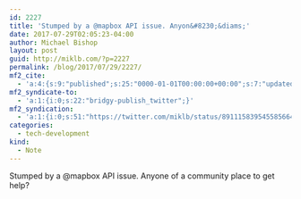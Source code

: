 ```yaml
---
id: 2227
title: 'Stumped by a @mapbox API issue. Anyon&#8230;&diams;'
date: 2017-07-29T02:05:23-04:00
author: Michael Bishop
layout: post
guid: http://miklb.com/?p=2227
permalink: /blog/2017/07/29/2227/
mf2_cite:
  - 'a:4:{s:9:"published";s:25:"0000-01-01T00:00:00+00:00";s:7:"updated";s:25:"0000-01-01T00:00:00+00:00";s:8:"category";a:1:{i:0;s:0:"";}s:6:"author";a:0:{}}'
mf2_syndicate-to:
  - 'a:1:{i:0;s:22:"bridgy-publish_twitter";}'
mf2_syndication:
  - 'a:1:{i:0;s:51:"https://twitter.com/miklb/status/891115839545585664";}'
categories:
  - tech-development
kind:
  - Note
---
```

Stumped by a @mapbox API issue. Anyone of a community place to get help? 